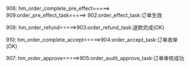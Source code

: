906: hm_order_complete_pre_effect=====> 909:order_pre_effect_task=====> 902:order_effect_task:订单生效



908: hm_order_refund=====>903:order_refund_task:退款完成(OK)



910: hm_order_complete_accept=====>904:order_accept_task:订单收单 (OK)



907: hm_order_approve=====>905:order_audit_approve_task:订单审核成功